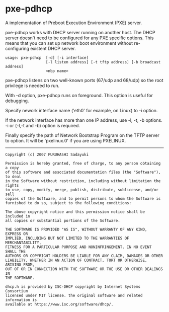 pxe-pdhcp
===========

A implementation of Preboot Execution Environment (PXE) server.

pxe-pdhcp works with DHCP server running on another host. The DHCP server
doesn't need to be configured for any PXE specific options. This means that
you can set up network boot environment without re-configuring existent DHCP
server.

    usage: pxe-pdhcp  [-d] [-i interface]
                      [-l listen address] [-t tftp address] [-b broadcast address]
                      <nbp name>

pxe-pdhcp listens on two well-known ports (67/udp and 68/udp) so the root
privilege is needed to run.

With -d option, pxe-pdhcp runs on foreground. This option is useful for debugging.

Specify nework interface name ('eth0' for example, on Linux) to -i option.

If the network interface has more than one IP address, use -l, -t, -b options.
-i or (-l,-t and -b) option is required.

Finally specify the path of Network Bootstrap Program on the TFTP server to
<nbp name> option. It will be 'pxelinux.0' if you are using PXELINUX.

----

    Copyright (c) 2007 FURUHASHI Sadayuki
    
    Permission is hereby granted, free of charge, to any person obtaining a copy
    of this software and associated documentation files (the "Software"), to deal
    in the Software without restriction, including without limitation the rights
    to use, copy, modify, merge, publish, distribute, sublicense, and/or sell
    copies of the Software, and to permit persons to whom the Software is
    furnished to do so, subject to the following conditions:
    
    The above copyright notice and this permission notice shall be included in
    all copies or substantial portions of the Software.
    
    THE SOFTWARE IS PROVIDED "AS IS", WITHOUT WARRANTY OF ANY KIND, EXPRESS OR
    IMPLIED, INCLUDING BUT NOT LIMITED TO THE WARRANTIES OF MERCHANTABILITY,
    FITNESS FOR A PARTICULAR PURPOSE AND NONINFRINGEMENT. IN NO EVENT SHALL THE
    AUTHORS OR COPYRIGHT HOLDERS BE LIABLE FOR ANY CLAIM, DAMAGES OR OTHER
    LIABILITY, WHETHER IN AN ACTION OF CONTRACT, TORT OR OTHERWISE, ARISING FROM,
    OUT OF OR IN CONNECTION WITH THE SOFTWARE OR THE USE OR OTHER DEALINGS IN
    THE SOFTWARE.
    
    dhcp.h is provided by ISC-DHCP copyright by Internet Systems Consortium
    licensed under MIT license. the original software and related information is
    available at https://www.isc.org/software/dhcp/.


